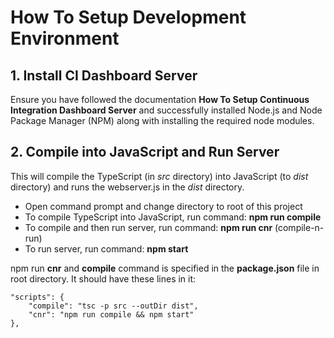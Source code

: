 # How To Setup Development Environment

## 1. Install CI Dashboard Server
Ensure you have followed the documentation **How To Setup Continuous Integration Dashboard Server** and successfully installed Node.js and Node Package Manager (NPM) along with installing the required node modules.

## 2. Compile into JavaScript and Run Server
This will compile the TypeScript (in *src* directory) into JavaScript (to *dist* directory) and runs the webserver.js in the *dist* directory.

* Open command prompt and change directory to root of this project
* To compile TypeScript into JavaScript, run command: **npm run compile**
* To compile and then run server, run command: **npm run cnr** (compile-n-run)
* To run server, run command: **npm start**

npm run **cnr** and **compile** command is specified in the **package.json** file in root directory. It should have these lines in it:

```
"scripts": {
    "compile": "tsc -p src --outDir dist",
    "cnr": "npm run compile && npm start"
},
```